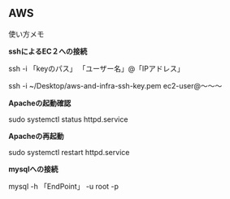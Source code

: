 ## AWS

使い方メモ

**sshによるEC２への接続**

ssh -i 「keyのパス」 「ユーザー名」@「IPアドレス」

ssh -i ~/Desktop/aws-and-infra-ssh-key.pem ec2-user@〜〜〜

**Apacheの起動確認**

sudo systemctl status httpd.service

**Apacheの再起動**

sudo systemctl restart httpd.service

**mysqlへの接続**

mysql -h 「EndPoint」 -u root -p
